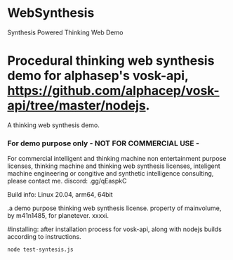 # WebSynthesis
Synthesis Powered Thinking Web Demo

# Procedural thinking web synthesis demo for alphasep's vosk-api, https://github.com/alphacep/vosk-api/tree/master/nodejs.

A thinking web synthesis demo.

### For demo purpose only - NOT FOR COMMERCIAL USE -

For commercial intelligent and thinking machine non entertainment purpose licenses, thinking machine and thinking web synthesis licenses, inteligent machine engineering or congitive and synthetic intelligence consulting, please contact me. discord: .gg/qEaspkC

Build info: Linux 20.04, arm64, 64bit

.a demo purpose thinking web synthesis license. property of mainvolume, by m41n1485, for planetever. xxxxi.


#installing:
after installation process for vosk-api, along with nodejs builds according to instructions. 


```
node test-syntesis.js
```

